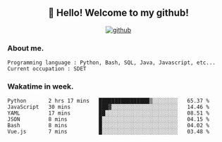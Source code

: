 <h2 align="center">👋 Hello! Welcome to my github! </h2>
<p align="center">
  <a href="https://github.com/usergwen"><img src="https://img.shields.io/badge/GitHub-24292e" alt="github"></a>
</p>

### About me.

```Plain Text
Programming language : Python, Bash, SQL, Java, Javascript, etc...
Current occupation : SDET
```
### Wakatime in week.

<!--START_SECTION:waka-->

```text
Python       2 hrs 17 mins   ████████████████▒░░░░░░░░   65.37 %
JavaScript   30 mins         ███▓░░░░░░░░░░░░░░░░░░░░░   14.46 %
YAML         17 mins         ██░░░░░░░░░░░░░░░░░░░░░░░   08.51 %
JSON         8 mins          █░░░░░░░░░░░░░░░░░░░░░░░░   04.15 %
Bash         8 mins          █░░░░░░░░░░░░░░░░░░░░░░░░   04.02 %
Vue.js       7 mins          █░░░░░░░░░░░░░░░░░░░░░░░░   03.48 %
```

<!--END_SECTION:waka-->
